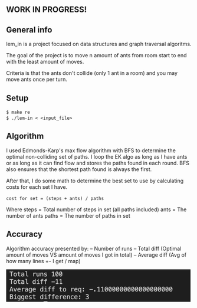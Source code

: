 ## WORK IN PROGRESS!

## General info
lem_in is a project focused on data structures and graph traversal algoritms.

The goal of the project is to move n amount of ants from room start to end with the
least amount of moves.

Criteria is that the ants don't collide (only 1 ant in a room) and you may move ants once
per turn.

## Setup
```
$ make re
$ ./lem-in < <input_file>
```

## Algorithm
I used Edmonds-Karp's max flow algorithm with BFS to determine the optimal non-colliding set of paths.
I loop the EK algo as long as I have ants or as long as it can find flow and stores the paths found in each round.
BFS also ensures that the shortest path found is always the first.

After that, I do some math to determine the best set to use by calculating costs for each set I have.
```
cost for set = (steps + ants) / paths
```
Where
steps = Total number of steps in set (all paths included)
ants = The number of ants
paths = The number of paths in set

## Accuracy
Algorithm accuracy presented by:
– Number of runs
– Total diff (Optimal amount of moves VS amount of moves I got in total)
– Average diff (Avg of how many lines +- I get / map)

<img src="assets/algo_accuracy.png" width="500" title="Algorithm accuracy">

